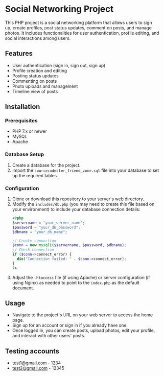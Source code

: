 
# Social Networking Project

This PHP project is a social networking platform that allows users to sign up, create profiles, post status updates, comment on posts, and manage photos. It includes functionalities for user authentication, profile editing, and social interactions among users.

## Features

- User authentication (sign in, sign out, sign up)
- Profile creation and editing
- Posting status updates
- Commenting on posts
- Photo uploads and management
- Timeline view of posts

## Installation

### Prerequisites

- PHP 7.x or newer
- MySQL 
- Apache 

### Database Setup

1. Create a database for the project.
2. Import the `sourcecodester_friend_zone.sql` file into your database to set up the required tables.

### Configuration

1. Clone or download this repository to your server's web directory.
2. Modify the `includes/db.php` (you may need to create this file based on your environment) to include your database connection details:
    ```php
    <?php
    $servername = "your_server_name";
    $password = "your_db_password";
    $dbname = "your_db_name";

    // Create connection
    $conn = new mysqli($servername, $password, $dbname);
    // Check connection
    if ($conn->connect_error) {
      die("Connection failed: " . $conn->connect_error);
    }
    ?>
    ```
3. Adjust the `.htaccess` file (if using Apache) or server configuration (if using Nginx) as needed to point to the `index.php` as the default document.

## Usage

- Navigate to the project's URL on your web server to access the home page.
- Sign up for an account or sign in if you already have one.
- Once logged in, you can create posts, upload photos, edit your profile, and interact with other users' posts.

## Testing accounts

- test1@gmail.com - 1234
- test2@gmail.com - 12345

